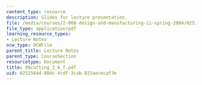 ```yaml
---
content_type: resource
description: Slides for lecture presentation.
file: /media/courses/2-008-design-and-manufacturing-ii-spring-2004/0251504d88dc4cdf3cab815aececaf3e_08cutting_2_6_f.pdf
file_type: application/pdf
learning_resource_types:
- Lecture Notes
ocw_type: OCWFile
parent_title: Lecture Notes
parent_type: CourseSection
resourcetype: Document
title: 08cutting_2_6_f.pdf
uid: 0251504d-88dc-4cdf-3cab-815aececaf3e
---
```

